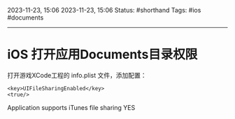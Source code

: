 2023-11-23, 15:06
2023-11-23, 15:06
Status: #shorthand
Tags: #ios #documents

---
# iOS 打开应用Documents目录权限

打开游戏XCode工程的 info.plist 文件，添加配置：
```
<key>UIFileSharingEnabled</key>
<true/>
```
Application supports iTunes file sharing         YES
